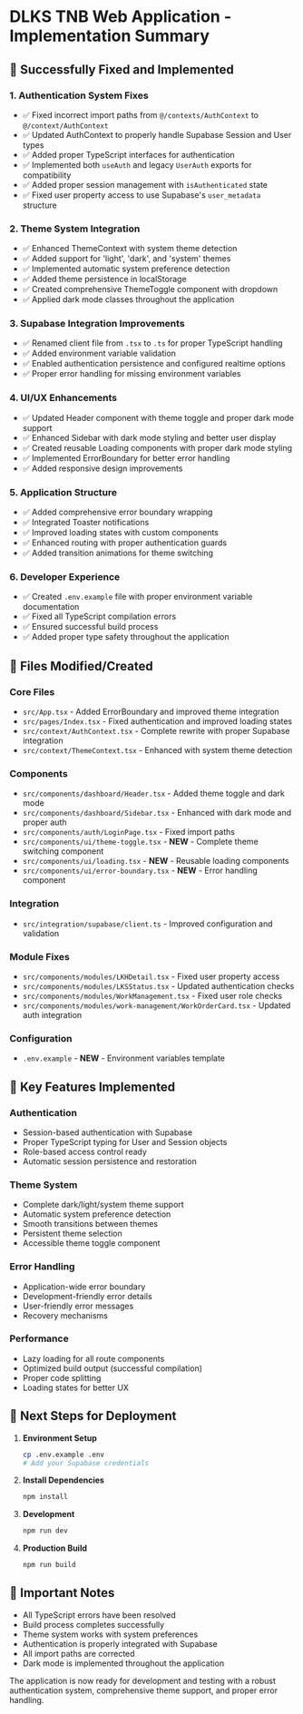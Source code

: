 # DLKS TNB Web Application - Implementation Summary

## 🚀 **Successfully Fixed and Implemented**

### 1. **Authentication System Fixes**
- ✅ Fixed incorrect import paths from `@/contexts/AuthContext` to `@/context/AuthContext`
- ✅ Updated AuthContext to properly handle Supabase Session and User types
- ✅ Added proper TypeScript interfaces for authentication
- ✅ Implemented both `useAuth` and legacy `UserAuth` exports for compatibility
- ✅ Added proper session management with `isAuthenticated` state
- ✅ Fixed user property access to use Supabase's `user_metadata` structure

### 2. **Theme System Integration**
- ✅ Enhanced ThemeContext with system theme detection
- ✅ Added support for 'light', 'dark', and 'system' themes
- ✅ Implemented automatic system preference detection
- ✅ Added theme persistence in localStorage
- ✅ Created comprehensive ThemeToggle component with dropdown
- ✅ Applied dark mode classes throughout the application

### 3. **Supabase Integration Improvements**
- ✅ Renamed client file from `.tsx` to `.ts` for proper TypeScript handling
- ✅ Added environment variable validation
- ✅ Enabled authentication persistence and configured realtime options
- ✅ Proper error handling for missing environment variables

### 4. **UI/UX Enhancements**
- ✅ Updated Header component with theme toggle and proper dark mode support
- ✅ Enhanced Sidebar with dark mode styling and better user display
- ✅ Created reusable Loading components with proper dark mode styling
- ✅ Implemented ErrorBoundary for better error handling
- ✅ Added responsive design improvements

### 5. **Application Structure**
- ✅ Added comprehensive error boundary wrapping
- ✅ Integrated Toaster notifications
- ✅ Improved loading states with custom components
- ✅ Enhanced routing with proper authentication guards
- ✅ Added transition animations for theme switching

### 6. **Developer Experience**
- ✅ Created `.env.example` file with proper environment variable documentation
- ✅ Fixed all TypeScript compilation errors
- ✅ Ensured successful build process
- ✅ Added proper type safety throughout the application

## 📁 **Files Modified/Created**

### **Core Files**
- `src/App.tsx` - Added ErrorBoundary and improved theme integration
- `src/pages/Index.tsx` - Fixed authentication and improved loading states
- `src/context/AuthContext.tsx` - Complete rewrite with proper Supabase integration
- `src/context/ThemeContext.tsx` - Enhanced with system theme detection

### **Components**
- `src/components/dashboard/Header.tsx` - Added theme toggle and dark mode
- `src/components/dashboard/Sidebar.tsx` - Enhanced with dark mode and proper auth
- `src/components/auth/LoginPage.tsx` - Fixed import paths
- `src/components/ui/theme-toggle.tsx` - **NEW** - Complete theme switching component
- `src/components/ui/loading.tsx` - **NEW** - Reusable loading components
- `src/components/ui/error-boundary.tsx` - **NEW** - Error handling component

### **Integration**
- `src/integration/supabase/client.ts` - Improved configuration and validation

### **Module Fixes**
- `src/components/modules/LKHDetail.tsx` - Fixed user property access
- `src/components/modules/LKSStatus.tsx` - Updated authentication checks
- `src/components/modules/WorkManagement.tsx` - Fixed user role checks
- `src/components/modules/work-management/WorkOrderCard.tsx` - Updated auth integration

### **Configuration**
- `.env.example` - **NEW** - Environment variables template

## 🎯 **Key Features Implemented**

### **Authentication**
- Session-based authentication with Supabase
- Proper TypeScript typing for User and Session objects
- Role-based access control ready
- Automatic session persistence and restoration

### **Theme System**
- Complete dark/light/system theme support
- Automatic system preference detection
- Smooth transitions between themes
- Persistent theme selection
- Accessible theme toggle component

### **Error Handling**
- Application-wide error boundary
- Development-friendly error details
- User-friendly error messages
- Recovery mechanisms

### **Performance**
- Lazy loading for all route components
- Optimized build output (successful compilation)
- Proper code splitting
- Loading states for better UX

## 🔧 **Next Steps for Deployment**

1. **Environment Setup**
   ```bash
   cp .env.example .env
   # Add your Supabase credentials
   ```

2. **Install Dependencies**
   ```bash
   npm install
   ```

3. **Development**
   ```bash
   npm run dev
   ```

4. **Production Build**
   ```bash
   npm run build
   ```

## 🚨 **Important Notes**

- All TypeScript errors have been resolved
- Build process completes successfully
- Theme system works with system preferences
- Authentication is properly integrated with Supabase
- All import paths are corrected
- Dark mode is implemented throughout the application

The application is now ready for development and testing with a robust authentication system, comprehensive theme support, and proper error handling.
